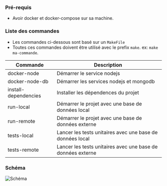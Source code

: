 ### Pré-requis
* Avoir docker et docker-compose sur sa machine.

### Liste des commandes

* Les commandes ci-dessous sont basé sur un `MakeFile`
* Toutes ces commandes doivent être utilisé avec le prefix `make`. ex: `make ma-commande`.

| Commande | Description |
| --- | --- |
| docker-node | Démarrer le service nodejs |
| docker-node-db | Démarrer les services nodejs et mongodb |
| install-dependencies | Installer les dépendences du projet |
| run-local | Démarrer le projet avec une base de données local |
| run-remote | Démarrer le projet avec une base de données externe |
| tests-local | Lancer les tests unitaires avec une base de données local |
| tests-remote | Lancer les tests unitaires avec une base de données externe |

### Schéma

![Schéma](https://raw.githubusercontent.com/musps/mds-mongodb-nodejs/master/doc/images/schema.png "Schéma")
